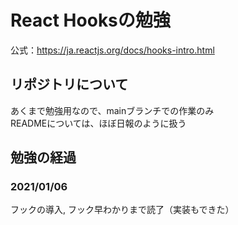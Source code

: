 # React Hooksの勉強
公式：https://ja.reactjs.org/docs/hooks-intro.html  

## リポジトリについて
あくまで勉強用なので、mainブランチでの作業のみ  
READMEについては、ほぼ日報のように扱う
## 勉強の経過
### 2021/01/06
フックの導入, フック早わかりまで読了（実装もできた）